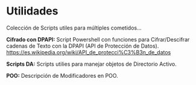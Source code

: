 # Utilidades
Colección de Scripts utiles para múltiples cometidos...

**Cifrado con DPAPI:** Script Powershell con funciones para Cifrar/Descifrar cadenas de Texto con la DPAPI (API de Protección de Datos). https://es.wikipedia.org/wiki/API_de_protecci%C3%B3n_de_datos

**Scripts DA:** Scripts utilies para manejar objetos de Directorio Activo. 

**POO:** Descripción de Modificadores en POO. 
